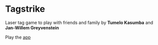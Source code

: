 # Tagstrike
Laser tag game to play with friends and family by **Tumelo Kasumba** and **Jan-Willem Greyvenstein**

Play the [app](https://tagstrike.onrender.com)
